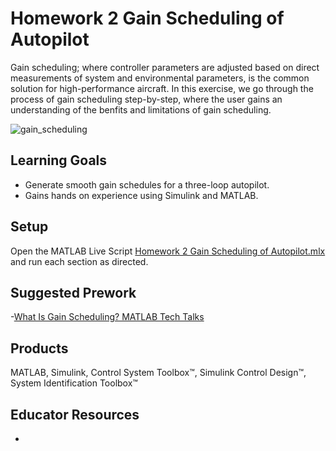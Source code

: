 # Homework 2 Gain Scheduling of Autopilot 

Gain scheduling; where controller parameters are adjusted based on direct measurements of system and environmental parameters, is the common solution for high-performance aircraft. 
In this exercise, we go through the process of gain scheduling step-by-step, where the user gains an understanding of the benfits and limitations of gain scheduling. 

![gain_scheduling](https://github.com/user-attachments/assets/1abd0e17-4076-4049-9813-a3e362b08364)

## Learning Goals
- Generate smooth gain schedules for a three-loop autopilot.
- Gains hands on experience using Simulink and MATLAB.

## Setup
Open the MATLAB Live Script [Homework 2 Gain Scheduling of Autopilot.mlx](https://github.com/cescongroup/Learning-based-control-with-MATLAB-and-Simulink/blob/main/Student%20Version/Homework%202%20Gain%20Scheduling%20of%20Autopilot/Homework%202%20Gain%20Scheduling%20of%20Autopilot.mlx) and run each section as directed. 

## Suggested Prework
-[What Is Gain Scheduling? MATLAB Tech Talks](https://www.mathworks.com/videos/control-systems-in-practice-part-2-what-is-gain-scheduling-1535711972066.html)

## Products
MATLAB, Simulink, Control System Toolbox™, Simulink Control Design™, System Identification Toolbox™

## Educator Resources
-
